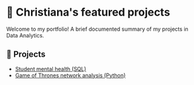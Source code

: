 # 💎 Christiana's featured projects

Welcome to my portfolio! A brief documented summary of my projects in Data Analytics.

## 📖 Projects
- [Student mental health (SQL)](https://github.com/chrisadew55/student-mental-health.md/blob/main/student%20mental%20health.ipynb)
- [Game of Thrones network analysis (Python)](https://github.com/chrisadew55/got-network-analysis.md/blob/main/got%20network%20analysis.ipynb)



